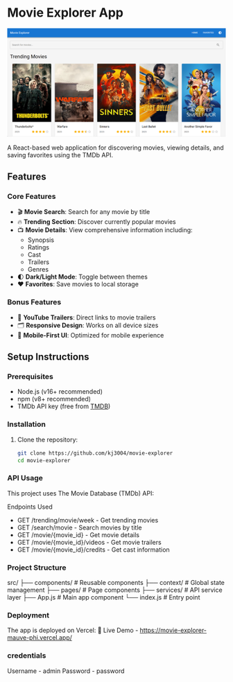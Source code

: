 # Movie Explorer App

![Movie Explorer Screenshot](./public/screenshot.png)

A React-based web application for discovering movies, viewing details, and saving favorites using the TMDb API.

## Features

### Core Features
- 🎬 **Movie Search**: Search for any movie by title
- 🔥 **Trending Section**: Discover currently popular movies
- 📺 **Movie Details**: View comprehensive information including:
  - Synopsis
  - Ratings
  - Cast
  - Trailers
  - Genres
- 🌓 **Dark/Light Mode**: Toggle between themes
- ❤️ **Favorites**: Save movies to local storage

### Bonus Features
- 🎥 **YouTube Trailers**: Direct links to movie trailers
- 🗂 **Responsive Design**: Works on all device sizes
- 📱 **Mobile-First UI**: Optimized for mobile experience

## Setup Instructions

### Prerequisites
- Node.js (v16+ recommended)
- npm (v8+ recommended)
- TMDb API key (free from [TMDB](https://www.themoviedb.org/settings/api))

### Installation
1. Clone the repository:
   ```bash
   git clone https://github.com/kj3004/movie-explorer
   cd movie-explorer

### API Usage
This project uses The Movie Database (TMDb) API:

Endpoints Used
- GET /trending/movie/week - Get trending movies
- GET /search/movie - Search movies by title
- GET /movie/{movie_id} - Get movie details
- GET /movie/{movie_id}/videos - Get movie trailers
- GET /movie/{movie_id}/credits - Get cast information   

### Project Structure
src/
├── components/       # Reusable components
├── context/          # Global state management
├── pages/            # Page components
├── services/         # API service layer
├── App.js            # Main app component
└── index.js          # Entry point

### Deployment
The app is deployed on Vercel:
🔗 Live Demo - https://movie-explorer-mauve-phi.vercel.app/

### credentials 
Username - admin
Password - password